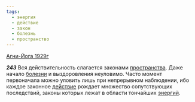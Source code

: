 ```yaml
---
tags:
  - энергия
  - действие
  - закон
  - болезнь
  - пространство
---
```


[Агни-Йога 1929г](/agni/1929)

___243___
Вся действительность слагается законами [пространства](/tag/#пространство). Даже начало [болезни](/tag/#болезнь) и выздоровления неуловимо. Часто момент первоначала можно уловить лишь при непрерывном наблюдении, ибо каждое законное [действие](/tag/#действие) рождает множество сопутствующих последствий, законы которых лежат в области тончайших [энергий](/tag/#энергия).
